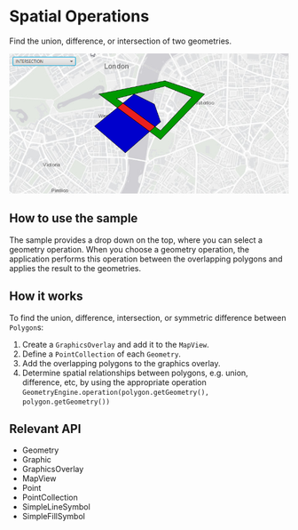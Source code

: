 # Spatial Operations

Find the union, difference, or intersection of two geometries.

![](SpatialOperations.png)

## How to use the sample

The sample provides a drop down on the top, where you can select a geometry operation. When you choose a geometry 
operation, the application performs this operation between the overlapping polygons and applies the result to the 
geometries.

## How it works

To find the union, difference, intersection, or symmetric difference between `Polygon`s:

1.  Create a `GraphicsOverlay` and add it to the `MapView`.
2.  Define a `PointCollection` of each `Geometry`.
3.  Add the overlapping polygons to the graphics overlay.
4.  Determine spatial relationships between polygons, e.g. union, difference, etc, by using the appropriate operation `GeometryEngine.operation(polygon.getGeometry(), polygon.getGeometry())`

## Relevant API

*   Geometry
*   Graphic
*   GraphicsOverlay
*   MapView
*   Point
*   PointCollection
*   SimpleLineSymbol
*   SimpleFillSymbol

